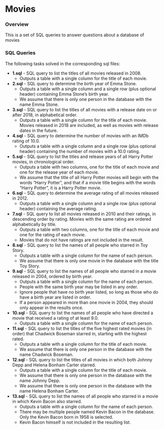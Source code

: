 # Movies

### Overview

This is a set of SQL queries to answer questions about a database of movies

### SQL Queries

The following tasks solved in the corresponding sql files:<br>
- **1.sql** - SQL query to list the titles of all movies released in 2008.
  - Outputs a table with a single column for the title of each movie.
- **2.sql** - SQL query to determine the birth year of Emma Stone.
  - Outputs a table with a single column and a single row (plus optional header) containing Emma Stone’s birth year. 
  - We assume that there is only one person in the database with the name Emma Stone.
- **3.sql** - SQL query to list the titles of all movies with a release date on or after 2018, in alphabetical order.
  - Outputs a table with a single column for the title of each movie. Movies released in 2018 are included, as well as movies with release dates in the future.
- **4.sql** - SQL query to determine the number of movies with an IMDb rating of 10.0.
  - Outputs a table with a single column and a single row (plus optional header) containing the number of movies with a 10.0 rating.
- **5.sql** - SQL query to list the titles and release years of all Harry Potter movies, in chronological order.
  - Outputs a table with two columns, one for the title of each movie and one for the release year of each movie.
  - We assume that the title of all Harry Potter movies will begin with the words “Harry Potter”, and that if a movie title begins with the words “Harry Potter”, it is a Harry Potter movie.
- **6.sql** - SQL query to determine the average rating of all movies released in 2012.
  - Outputs a table with a single column and a single row (plus optional header) containing the average rating.
- **7.sql** - SQL query to list all movies released in 2010 and their ratings, in descending order by rating. Movies with the same rating are ordered alphabetically by title.
  - Outputs a table with two columns, one for the title of each movie and one for the rating of each movie.
  - Movies that do not have ratings are not included in the result.
- **8.sql** - SQL query to list the names of all people who starred in Toy Story.
  - Outputs a table with a single column for the name of each person.
  - We assume that there is only one movie in the database with the title Toy Story.
- **9.sql** - SQL query to list the names of all people who starred in a movie released in 2004, ordered by birth year.
  - Outputs a table with a single column for the name of each person.
  - People with the same birth year may be listed in any order.
  - Ignore people that have no birth year listed, so long as those who do have a birth year are listed in order.
  - If a person appeared in more than one movie in 2004, they should only appear in the results once.
- **10.sql** - SQL query to list the names of all people who have directed a movie that received a rating of at least 9.0.
  - Outputs a table with a single column for the name of each person.
- **11.sql** - SQL query to list the titles of the five highest rated movies (in order) that Chadwick Boseman starred in, starting with the highest rated.
  - Outputs a table with a single column for the title of each movie.
  - We assume that there is only one person in the database with the name Chadwick Boseman.
- **12.sql** - SQL query to list the titles of all movies in which both Johnny Depp and Helena Bonham Carter starred.
  - Outputs a table with a single column for the title of each movie.
  - We assume that there is only one person in the database with the name Johnny Depp.
  - We assume that there is only one person in the database with the name Helena Bonham Carter.
- **13.sql** - SQL query to list the names of all people who starred in a movie in which Kevin Bacon also starred.
  - Outputs a table with a single column for the name of each person.
  - There may be multiple people named Kevin Bacon in the database. Only the Kevin Bacon born in 1958 is selected.
  - Kevin Bacon himself is not included in the resulting list.

